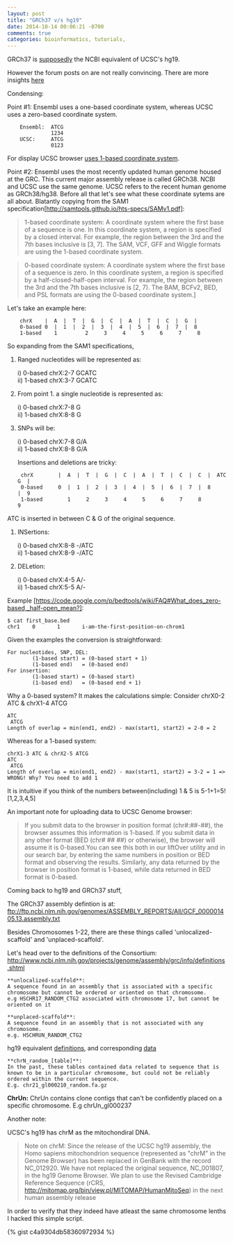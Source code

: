 ```yaml
---
layout: post
title: "GRCh37 v/s hg19"
date: 2014-10-14 00:06:21 -0700
comments: true
categories: bioinformatics, tutorials, 
---
```


GRCh37 is [supposedly](http://seqanswers.com/forums/archive/index.php/t-9757.html) the NCBI equivalent of UCSC's hg19.

However the forum posts on are not really convincing.
There are more insights [here](http://uswest.ensembl.org/Help/Faq?id=286)

Condensing:

Point #1: Ensembl uses a one-based coordinate system, whereas UCSC uses a zero-based coordinate system.

        Ensembl:  ATCG
                  1234
        UCSC:     ATCG
                  0123
    
For display UCSC browser [uses 1-based coordinate system](http://genome.ucsc.edu/FAQ/FAQtracks.html#tracks1).

Point #2: Ensembl uses the most recently updated human genome housed at the GRC.
This current major assembly release is called GRCh38. NCBI and UCSC use the same genome.
UCSC refers to the recent human genome as GRCh38/hg38. Before all that let's see what these coordinate sytems
are all about. Blatantly copying from the SAM1 specification[http://samtools.github.io/hts-specs/SAMv1.pdf]:

> 1-based coordinate system: A coordinate system where the first base of a sequence is one. In this
coordinate system, a region is specified by a closed interval. For example, the region between
the 3rd and the 7th bases inclusive is [3, 7]. The SAM, VCF, GFF and Wiggle formats are using
the 1-based coordinate system.

> 0-based coordinate system: A coordinate system where the first base of a sequence is zero. In this
coordinate system, a region is specified by a half-closed-half-open interval. For example, the
region between the 3rd and the 7th bases inclusive is [2, 7). The BAM, BCFv2, BED, and PSL
formats are using the 0-based coordinate system.]

Let's take an example here:
    
        chrX  	|  A  |  T  |  G  |  C  |  A  |  T  |  C  |  G  |
        0-based	0  |  1  |  2  |  3  |  4  |  5  |  6  |  7  |  8
        1-based    1	     2     3     4     5     6     7     8

So expanding from the SAM1 specifications,

1. Ranged nucleotides will be represented as:

    i) 0-based chrX:2-7 GCATC    
   ii) 1-based chrX:3-7 GCATC
   
2. From point 1. a single nucleotide is represented as:

    i) 0-based chrX:7-8 G    
    ii) 1-based chrX:8-8 G
   
3. SNPs will be:

    i) 0-based chrX:7-8 G/A  
    ii) 1-based chrX:8-8 G/A

   Insertions and deletions are tricky:
        
        chrX        |  A  |  T  |  G  |  C  |  A  |  T  |  C  |  C  |  ATC  G  |
        0-based     0  |  1  |  2  |  3  |  4  |  5  |  6  |  7  |  8       |  9
        1-based        1     2     3     4     5     6     7     8          9


ATC is inserted in between C & G of the original sequence.
    
1. INSertions:

    i) 0-based chrX:8-8 -/ATC    
   ii) 1-based chrX:8-9 -/ATC

2. DELetion:

    i) 0-based chrX:4-5 A/-    
   ii) 1-based chrX:5-5 A/-

Example [https://code.google.com/p/bedtools/wiki/FAQ#What_does_zero-based,_half-open_mean?]: 

    $ cat first_base.bed
    chr1    0       1       i-am-the-first-position-on-chrom1

Given the examples the conversion is straightforward:

    For nucleotides, SNP, DEL:
            (1-based start) = (0-based start + 1)
            (1-based end)   = (0-based end)
    For insertion:
            (1-based start) = (0-based start)
            (1-based end)   = (0-based end + 1)

Why a 0-based system?
It makes the calculations simple:
Consider chrX0-2 ATC & chrX1-4 ATCG
 
    ATC
     ATCG
    Length of overlap = min(end1, end2) - max(start1, start2) = 2-0 = 2
Whereas for a 1-based system:
   
    chrX1-3 ATC & chrX2-5 ATCG
    ATC
     ATCG
    Length of overlap = min(end1, end2) - max(start1, start2) = 3-2 = 1 => WRONG! Why? You need to add 1
   
It is intuitive if you think of the numbers between(including) 1 & 5 is  5-1+1=5! [1,2,3,4,5]

An important note for uploading data to UCSC Genome browser:
> If you submit data to the browser in position format (chr#:##-##), the browser assumes this information is 1-based. If you submit data in any other format (BED (chr# ## ##) or otherwise), the browser will assume it is 0-based.You can see this both in our liftOver utility and in our search bar, by entering the same numbers in position or BED format and observing the results. Similarly, any data returned by the browser in position format is 1-based, while data returned in BED format is 0-based.


Coming back to hg19 and GRCh37 stuff,

The GRCh37 assembly defintion is at: ftp://ftp.ncbi.nlm.nih.gov/genomes/ASSEMBLY_REPORTS/All/GCF_000001405.13.assembly.txt

Besides Chromosomes 1-22, there are these things called 'unlocalized-scaffold' and 'unplaced-scaffold'.

Let's head over to the definitions of the Consortium: http://www.ncbi.nlm.nih.gov/projects/genome/assembly/grc/info/definitions.shtml

    **unlocalized-scaffold**:
    A sequence found in an assembly that is associated with a specific chromosome but cannot be ordered or oriented on that chromosome.
    e.g HSCHR17_RANDOM_CTG2 associated with chromosome 17, but cannot be oriented on it
    
    **unplaced-scaffold**:
    A sequence found in an assembly that is not associated with any chromosome.
    e.g. HSCHRUN_RANDOM_CTG2
    

hg19 equivalent [definitions](http://genome.ucsc.edu/FAQ/FAQdownloads.html#download12), and corresponding [data](http://hgdownload.cse.ucsc.edu/goldenpath/hg19/chromosomes/)


    **chrN_random_[table]**:
    In the past, these tables contained data related to sequence that is known to be in a particular chromosome, but could not be reliably ordered within the current sequence.
    E.g. chr21_gl000210_random.fa.gz
    
   **ChrUn:**
    ChrUn contains clone contigs that can't be confidently placed on a specific chromosome.
    E.g  chrUn_gl000237
    
Another note:

UCSC's hg19 has chrM as the mitochondiral DNA.
> Note on chrM: Since the release of the UCSC hg19 assembly, the Homo sapiens mitochondrion sequence (represented as "chrM" in the Genome Browser) has been replaced in GenBank with the record NC_012920. We have not replaced the original sequence, NC_001807, in the hg19 Genome Browser. We plan to use the Revised Cambridge Reference Sequence (rCRS, http://mitomap.org/bin/view.pl/MITOMAP/HumanMitoSeq) in the next human assembly release

In order to verify that they indeed have atleast the same chromosome lenths I hacked this simple script.

{% gist c4a9304db58360972934 %}
